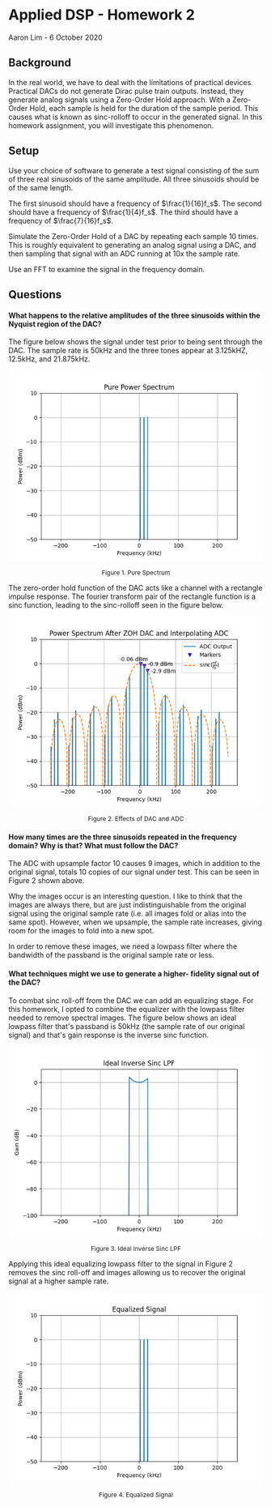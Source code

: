 # Applied DSP - Homework 2
Aaron Lim - 6 October 2020

## Background
In the real world, we have to deal with the limitations of practical devices. Practical DACs do not generate Dirac pulse train outputs. Instead, they generate analog signals using a Zero-Order Hold approach. With a Zero-Order Hold, each sample is held for the duration of the sample period. This causes what is known as sinc-rolloff to occur in the generated signal. In this homework assignment, you will investigate this phenomenon.

## Setup
Use your choice of software to generate a test signal consisting of the sum of three real sinusoids of the same amplitude. All three sinusoids should be of the same length.

The first sinusoid should have a frequency of $\frac{1}{16}f_s$. The second should have a frequency of $\frac{1}{4}f_s$. The third should have a frequency of $\frac{7}{16}f_s$.

Simulate the Zero-Order Hold of a DAC by repeating each sample 10 times. This is roughly equivalent to generating an analog signal using a DAC, and then sampling that signal with an ADC running at 10x the sample rate.

Use an FFT to examine the signal in the frequency domain.

## Questions
#### What happens to the relative amplitudes of the three sinusoids within the Nyquist region of the DAC?

The figure below shows the signal under test prior to being sent through the DAC. The sample rate is 50kHz and the three tones appear at 3.125kHZ, 12.5kHz, and 21.875kHz.

<p align="center">
    <img src="plots/pure_spectrum.png" alt="Pure spectrum" width="500"/>
    <p style="text-align:center; font-size:12px">
        Figure 1. Pure Spectrum
    </p>
</p>

The zero-order hold function of the DAC acts like a channel with a rectangle impulse response. The fourier transform pair of the rectangle function is a sinc function, leading to the sinc-rolloff seen in the figure below.

<p align="center">
    <img src="plots/adc_spectrum.png" alt="ADC spectrum" width="500"/>
    <p style="text-align:center; font-size:12px">
        Figure 2. Effects of DAC and ADC
    </p>
</p>

#### How many times are the three sinusoids repeated in the frequency domain? Why is that? What must follow the DAC?

The ADC with upsample factor 10 causes 9 images, which in addition to the original signal, totals 10 copies of our signal under test. This can be seen in Figure 2 shown above.

Why the images occur is an interesting question. I like to think that the images are always there, but are just indistinguishable from the original signal using the original sample rate (i.e. all images fold or alias into the same spot). However, when we upsample, the sample rate increases, giving room for the images to fold into a new spot.

In order to remove these images, we need a lowpass filter where the bandwidth of the passband is the original sample rate or less.

#### What techniques might we use to generate a higher- fidelity signal out of the DAC?

To combat sinc roll-off from the DAC we can add an equalizing stage. For this homework, I opted to combine the equalizer with the lowpass filter needed to remove spectral images. The figure below shows an ideal lowpass filter that's passband is 50kHz (the sample rate of our original signal) and that's gain response is the inverse sinc function.

<p align="center">
    <img src="plots/pre_equalization_filter.png" alt="Equalizing Filter" width="500"/>
    <p style="text-align:center; font-size:12px">
        Figure 3. Ideal Inverse Sinc LPF
    </p>
</p>

Applying this ideal equalizing lowpass filter to the signal in Figure 2 removes the sinc roll-off and images allowing us to recover the original signal at a higher sample rate.

<p align="center">
    <img src="plots/equalized signal.png" alt="Equalized Signal" width="500"/>
    <p style="text-align:center; font-size:12px">
        Figure 4. Equalized Signal
    </p>
</p>
